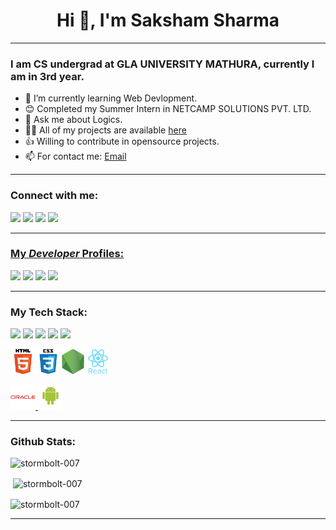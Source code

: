 
<h1 align="center">Hi 👋, I'm Saksham Sharma</h1>

______________________________________________________________________________________________________________________________________________________________________________
### I am CS undergrad at GLA UNIVERSITY MATHURA, currently I am in 3rd year.

- 🌱 I’m currently learning Web Devlopment.
- 😊 Completed my Summer Intern in NETCAMP SOLUTIONS PVT. LTD.
- 💬 Ask me about Logics.
- 👨‍💻 All of my projects are available [here](https://github.com/Stormbolt-007?tab=repositories)
- 👍 Willing to contribute in opensource projects.
- 📫 For contact me: <a href="mailto: sakshams358@gmail.com">Email</a>

______________________________________________________________________________________________________________________________________________________________________________

### Connect with me:

  <a href = "https://github.com/Stormbolt-007/"><img src ="https://img.shields.io/badge/github-web-%23.svg?&style=for-the-badge&logo=&logoColor=white%22"/></a>
  <a href = "https://www.linkedin.com/in/saksham-s-6390221b4/" target ="_blank"><img src="https://img.shields.io/badge/linkedin-%230077B5.svg?&style=for-the-badge&logo=linkedin&logoColor=white"/></a>
  <a href = "https://www.instagram.com/saksham_the_rockstar/" target ="_blank"><img src = "https://img.shields.io/badge/instagram-%23E4405F.svg?&style=for-the-badge&logo=instagram&logoColor=white"/></a>
   <a href = "https://www.facebook.com/profile.php?id=100022548558763" target ="_blank"><img src="https://img.shields.io/badge/facebook%20-%2300599C.svg?&style=for-the-badge&logo=facebook&logoColor=white"/> 

______________________________________________________________________________________________________________________________________________________________________________

### My _Developer_ Profiles:

  <a href="https://www.hackerrank.com/SakshamSharma007"><img src="https://img.shields.io/badge/-HackerRank-33BF11?style=for-the-badge&logo=HackerRank&logoColor=white"></a>
  <a href="https://github.com/Stormbolt-007"><img src="https://img.shields.io/badge/-GITHUB-181717?style=for-the-badge&logo=GitHub&logoColor=white"></a>
  <a href="https://codeforces.com/profile/saksham_s"><img src="https://img.shields.io/badge/CodeForces%20-%23F05033.svg?&style=for-the-badge&logo=CodeForces&logoColor=white"/></a>
  <a href="https://www.codechef.com/users/saksham_s007">  <img src="https://img.shields.io/badge/Codechef%20-%23DA2307.svg?&style=for-the-badge&logo=Codechef&logoColor=white"/> 
</a>

  
______________________________________________________________________________________________________________________________________________________________________________

### My Tech Stack:
<p align="left">

  <img src="https://img.shields.io/badge/python%20-%2314354C.svg?&style=for-the-badge&logo=python&logoColor=white"/> 
  <img src="https://img.shields.io/badge/c%20-%2300599C.svg?&style=for-the-badge&logo=c&logoColor=white"/> 
  <img src="https://img.shields.io/badge/c++%20-%2300599C.svg?&style=for-the-badge&logo=c%2B%2B&logoColor=white"/> 
  <img src="https://img.shields.io/badge/java%20-%23DA2307.svg?&style=for-the-badge&logo=Java&logoColor=white"/> 
  <img src="https://img.shields.io/badge/git%20-%23F05033.svg?&style=for-the-badge&logo=git&logoColor=white"/> 
</p>
  
<p align="left"> 

<img align="left" alt="HTML5" width="40" height="40" src="https://raw.githubusercontent.com/github/explore/80688e429a7d4ef2fca1e82350fe8e3517d3494d/topics/html/html.png" />
<img align="left" alt="CSS3" width="40" height="40" src="https://raw.githubusercontent.com/github/explore/80688e429a7d4ef2fca1e82350fe8e3517d3494d/topics/css/css.png" />
<img align="left" alt="Node.js" width="40" height="40" src="https://raw.githubusercontent.com/github/explore/80688e429a7d4ef2fca1e82350fe8e3517d3494d/topics/nodejs/nodejs.png" /> 
<a href="https://reactjs.org/" target="_blank"> <img src="https://raw.githubusercontent.com/devicons/devicon/master/icons/react/react-original-wordmark.svg" alt="react" width="40" height="40"/> </a> 
  
<a href="https://www.oracle.com/" target="_blank"> <img src="https://raw.githubusercontent.com/devicons/devicon/master/icons/oracle/oracle-original.svg" alt="oracle" width="40" height="40"/> </a> 
<a href="https://developer.android.com" target="_blank"> <img src="https://raw.githubusercontent.com/devicons/devicon/master/icons/android/android-original-wordmark.svg" alt="android" width="40" height="40"/> </a> 
  </p>
  
________________________________________________________________________________________________________________________________________________________
  
### Github Stats:
  
<p align="left"> <img src="https://komarev.com/ghpvc/?username=stormbolt-007&label=Profile%20views&color=0e75b6&style=flat" alt="stormbolt-007" /> </p>




<p>&nbsp;<img align="center" src="https://github-readme-stats.vercel.app/api?username=stormbolt-007&show_icons=true&locale=en" alt="stormbolt-007" /></p>

<p><img align="center" src="https://github-readme-streak-stats.herokuapp.com/?user=stormbolt-007&" alt="stormbolt-007" /></p>

  
______________________________________________________________________________________________________________________________________________________________________________
  
  
